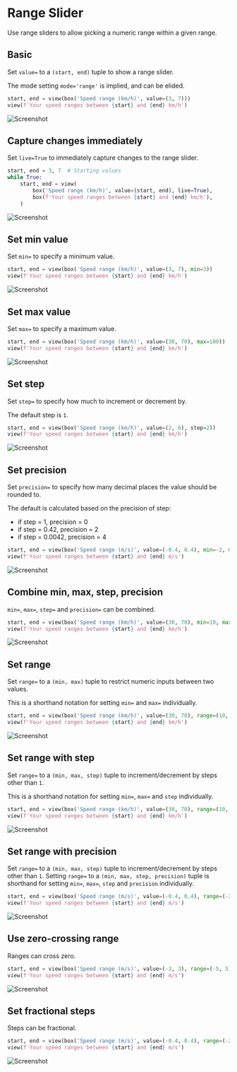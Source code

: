 # Range Slider

Use range sliders to allow picking a numeric range within a given range.

## Basic

Set `value=` to a `(start, end)` tuple to show a range slider.

The mode setting `mode='range'` is implied, and can be elided.


```py
start, end = view(box('Speed range (km/h)', value=(3, 7)))
view(f'Your speed ranges between {start} and {end} km/h')
```


![Screenshot](assets/screenshots/range_slider_basic.png)


## Capture changes immediately

Set `live=True` to immediately capture changes to the range slider.


```py
start, end = 3, 7  # Starting values
while True:
    start, end = view(
        box('Speed range (km/h)', value=(start, end), live=True),
        box(f'Your speed ranges between {start} and {end} km/h'),
    )
```


![Screenshot](assets/screenshots/range_slider_live.png)


## Set min value

Set `min=` to specify a minimum value.


```py
start, end = view(box('Speed range (km/h)', value=(3, 7), min=3))
view(f'Your speed ranges between {start} and {end} km/h')
```


![Screenshot](assets/screenshots/range_slider_min.png)


## Set max value

Set `max=` to specify a maximum value.


```py
start, end = view(box('Speed range (km/h)', value=(30, 70), max=100))
view(f'Your speed ranges between {start} and {end} km/h')
```


![Screenshot](assets/screenshots/range_slider_max.png)


## Set step

Set `step=` to specify how much to increment or decrement by.

The default step is `1`.


```py
start, end = view(box('Speed range (km/h)', value=(2, 6), step=2))
view(f'Your speed ranges between {start} and {end} km/h')
```


![Screenshot](assets/screenshots/range_slider_step.png)


## Set precision

Set `precision=` to specify how many decimal places the value should be rounded to.

The default is calculated based on the precision of step:
- if step = 1, precision = 0
- if step = 0.42, precision = 2
- if step = 0.0042, precision = 4


```py
start, end = view(box('Speed range (m/s)', value=(-0.4, 0.4), min=-2, max=2, step=0.2, precision=2))
view(f'Your speed ranges between {start} and {end} m/s')
```


![Screenshot](assets/screenshots/range_slider_precision.png)


## Combine min, max, step, precision

`min=`, `max=`, `step=` and `precision=` can be combined.


```py
start, end = view(box('Speed range (km/h)', value=(30, 70), min=10, max=100, step=5))
view(f'Your speed ranges between {start} and {end} km/h')
```


![Screenshot](assets/screenshots/range_slider_range.png)


## Set range

Set `range=` to a `(min, max)` tuple to restrict numeric inputs between two values.

This is a shorthand notation for setting `min=` and `max=` individually.


```py
start, end = view(box('Speed range (km/h)', value=(30, 70), range=(10, 100)))
view(f'Your speed ranges between {start} and {end} km/h')
```


![Screenshot](assets/screenshots/range_slider_range_alt.png)


## Set range with step

Set `range=` to a `(min, max, step)` tuple to increment/decrement by steps other than `1`.

This is a shorthand notation for setting `min=`, `max=` and `step` individually.


```py
start, end = view(box('Speed range (km/h)', value=(30, 70), range=(10, 100, 5)))
view(f'Your speed ranges between {start} and {end} km/h')
```


![Screenshot](assets/screenshots/range_slider_range_alt_step.png)


## Set range with precision

Set `range=` to a `(min, max, step)` tuple to increment/decrement by steps other than `1`.
Setting `range=` to a `(min, max, step, precision)` tuple is shorthand for setting
`min=`, `max=`, `step` and `precision` individually.


```py
start, end = view(box('Speed range (m/s)', value=(-0.4, 0.4), range=(-2, 2, 0.2, 2)))
view(f'Your speed ranges between {start} and {end} m/s')
```


![Screenshot](assets/screenshots/range_slider_range_alt_precision.png)


## Use zero-crossing range

Ranges can cross zero.


```py
start, end = view(box('Speed range (m/s)', value=(-3, 3), range=(-5, 5)))
view(f'Your speed ranges between {start} and {end} m/s')
```


![Screenshot](assets/screenshots/range_slider_negative.png)


## Set fractional steps

Steps can be fractional.


```py
start, end = view(box('Speed range (m/s)', value=(-0.4, 0.4), range=(-2, 2, 0.2)))
view(f'Your speed ranges between {start} and {end} m/s')
```


![Screenshot](assets/screenshots/range_slider_decimal_step.png)
